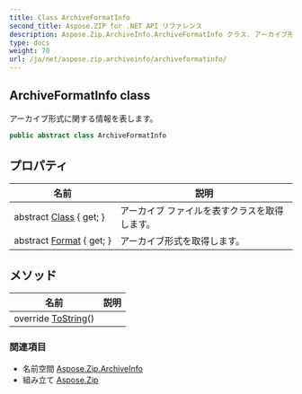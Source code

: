 ```yaml
---
title: Class ArchiveFormatInfo
second_title: Aspose.ZIP for .NET API リファレンス
description: Aspose.Zip.ArchiveInfo.ArchiveFormatInfo クラス. アーカイブ形式に関する情報を表します
type: docs
weight: 70
url: /ja/net/aspose.zip.archiveinfo/archiveformatinfo/
---
```

## ArchiveFormatInfo class

アーカイブ形式に関する情報を表します。

```csharp
public abstract class ArchiveFormatInfo
```

## プロパティ

| 名前 | 説明 |
| --- | --- |
| abstract [Class](../../aspose.zip.archiveinfo/archiveformatinfo/class/) { get; } | アーカイブ ファイルを表すクラスを取得します。 |
| abstract [Format](../../aspose.zip.archiveinfo/archiveformatinfo/format/) { get; } | アーカイブ形式を取得します。 |

## メソッド

| 名前 | 説明 |
| --- | --- |
| override [ToString](../../aspose.zip.archiveinfo/archiveformatinfo/tostring/)() |  |

### 関連項目

* 名前空間 [Aspose.Zip.ArchiveInfo](../../aspose.zip.archiveinfo/)
* 組み立て [Aspose.Zip](../../)


